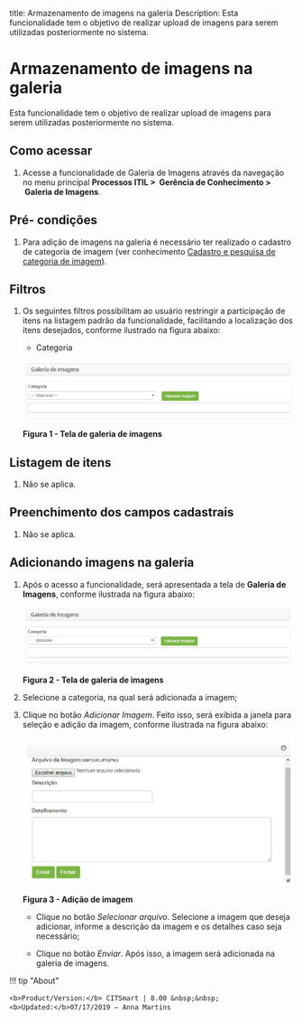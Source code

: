 title: Armazenamento de imagens na galeria
Description: Esta funcionalidade tem o objetivo de realizar upload de imagens para serem utilizadas posteriormente no sistema.

# Armazenamento de imagens na galeria

Esta funcionalidade tem o objetivo de realizar upload de imagens para serem
utilizadas posteriormente no sistema.

Como acessar
-----------

1.  Acesse a funcionalidade de Galeria de Imagens através da navegação no menu
    principal **Processos ITIL >  Gerência de Conhecimento >  Galeria de
    Imagens**.

Pré- condições
---------------

1.  Para adição de imagens na galeria é necessário ter realizado o cadastro de
    categoria de imagem (ver conhecimento [Cadastro e pesquisa de categoria de
    imagem][1]).

Filtros
-------

1.  Os seguintes filtros possibilitam ao usuário restringir a participação de
    itens na listagem padrão da funcionalidade, facilitando a localização dos
    itens desejados, conforme ilustrado na figura abaixo:

    -   Categoria

    ![Criar](images/store-1.png)

    **Figura 1 - Tela de galeria de imagens**

Listagem de itens
---------------

1.  Não se aplica.

Preenchimento dos campos cadastrais
----------------------------------

1.  Não se aplica.

Adicionando imagens na galeria
----------------------------

1.  Após o acesso a funcionalidade, será apresentada a tela de **Galeria de
    Imagens**, conforme ilustrada na figura abaixo:

    ![Criar](images/store-2.png)

    **Figura 2 - Tela de galeria de imagens**

1.  Selecione a categoria, na qual será adicionada a imagem;

2.  Clique no botão *Adicionar Imagem*. Feito isso, será exibida a janela para
    seleção e adição da imagem, conforme ilustrada na figura abaixo:

    ![Criar](images/store-3.png)

    **Figura 3 - Adição de imagem**

    -   Clique no botão *Selecionar arquivo*. Selecione a imagem que deseja
    adicionar, informe a descrição da imagem e os detalhes caso seja necessário;

    -   Clique no botão *Enviar*. Após isso, a imagem será adicionada na galeria de
    imagens.


[1]:/pt-br/citsmart-platform-7/processes/knowledge/image-category.html

!!! tip "About"

    <b>Product/Version:</b> CITSmart | 8.00 &nbsp;&nbsp;
    <b>Updated:</b>07/17/2019 – Anna Martins
